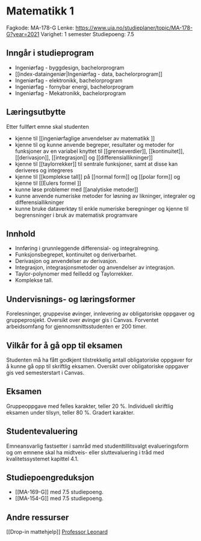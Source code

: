 # Matematikk 1

Fagkode: MA-178-G
Lenke: https://www.uia.no/studieplaner/topic/MA-178-G?year=2021
Varighet: 1 semester
Studiepoeng: 7.5


## Inngår i studieprogram
-   Ingeniørfag - byggdesign, bachelorprogram
-   [[index-dataingeniør|Ingeniørfag - data, bachelorprogram]]
-   Ingeniørfag - elektronikk, bachelorprogram
-   Ingeniørfag - fornybar energi, bachelorprogram
-   Ingeniørfag - Mekatronikk, bachelorprogram

## Læringsutbytte
Etter fullført emne skal studenten 

-   kjenne til [[ingeniørfaglige anvendelser av matematikk ]]
-   kjenne til og kunne anvende begreper, resultater og metoder for funksjoner av en variabel knyttet til [[grenseverdier]], [[kontinuitet]], [[derivasjon]], [[integrasjon]] og [[differensiallikninger]] 
-   kjenne til [[taylorrekker]] til sentrale funksjoner, samt at disse kan deriveres og integreres 
-   kjenne til [[komplekse tall]] på [[normal form]] og [[polar form]] og kjenne til [[Eulers formel ]]
-   kunne løse problemer med [[analytiske metoder]] 
-   kunne anvende numeriske metoder for løsning av likninger, integraler og differensiallikninger 
-   kunne bruke dataverktøy til enkle numeriske beregninger og kjenne til begrensninger i bruk av matematisk programvare 

## Innhold
-   Innføring i grunnleggende differensial- og integralregning.
-   Funksjonsbegrepet, kontinuitet og deriverbarhet.
-   Derivasjon og anvendelser av derivasjon.
-   Integrasjon, integrasjonsmetoder og anvendelser av integrasjon.
-   Taylor-polynomer med feilledd og Taylorrekker.
-   Komplekse tall. 

## Undervisnings- og læringsformer	
Forelesninger, gruppevise øvinger, innlevering av obligatoriske oppgaver og gruppeprosjekt. Oversikt over øvinger gis i Canvas. Forventet arbeidsomfang for gjennomsnittsstudenten er 200 timer. 

## Vilkår for å gå opp til eksamen
Studenten må ha fått godkjent tilstrekkelig antall obligatoriske oppgaver for å kunne gå opp til skriftlig eksamen. Oversikt over obligatoriske oppgaver gis ved semesterstart i Canvas. 

## Eksamen
Gruppeoppgave med felles karakter, teller 20 %.
Individuell skriftlig eksamen under tilsyn, teller 80 %.
Gradert karakter. 

## Studentevaluering
Emneansvarlig fastsetter i samråd med studenttillitsvalgt evalueringsform og om emnene skal ha midtveis- eller sluttevaluering i tråd med kvalitetssystemet kapittel 4.1.

## Studiepoengreduksjon
-   [[MA-169-G]] med 7.5 studiepoeng.
-   [[MA-154-G]] med 7.5 studiepoeng.


## Andre ressurser
[[Drop-in mattehjelp]]
[Professor Leonard](https://www.youtube.com/c/ProfessorLeonard)
